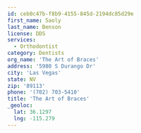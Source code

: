 ```yaml
---
id: ceb0c47b-f8b9-4155-845d-2194dc85d29e
first_name: Saoly
last_name: Benson
license: DDS
services:
  - Orthodontist
category: Dentists
org_name: 'The Art of Braces'
address: '5980 S Durango Dr'
city: 'Las Vegas'
state: NV
zip: '89113'
phone: '(702) 703-5410'
title: 'The Art of Braces'
_geoloc:
  lat: 36.1297
  lng: -115.279
---
```


